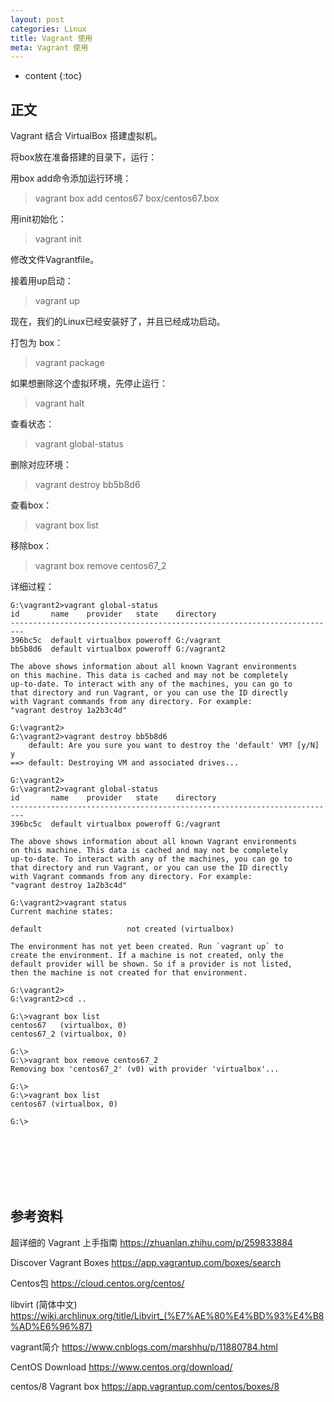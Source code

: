 ```yaml
---
layout: post
categories: Linux
title: Vagrant 使用
meta: Vagrant 使用
---
```

* content
{:toc}

## 正文

Vagrant 结合 VirtualBox 搭建虚拟机。

将box放在准备搭建的目录下，运行：

用box add命令添加运行环境：
> vagrant box add centos67 box/centos67.box

用init初始化：
> vagrant init

修改文件Vagrantfile。

接着用up启动：
> vagrant up

现在，我们的Linux已经安装好了，并且已经成功启动。

打包为 box：
> vagrant package

如果想删除这个虚拟环境，先停止运行：
> vagrant halt

查看状态：
> vagrant global-status

删除对应环境：
> vagrant destroy bb5b8d6

查看box：
> vagrant box list

移除box：
> vagrant box remove centos67_2

详细过程：
```
G:\vagrant2>vagrant global-status
id       name    provider   state    directory
-------------------------------------------------------------------------
396bc5c  default virtualbox poweroff G:/vagrant
bb5b8d6  default virtualbox poweroff G:/vagrant2

The above shows information about all known Vagrant environments
on this machine. This data is cached and may not be completely
up-to-date. To interact with any of the machines, you can go to
that directory and run Vagrant, or you can use the ID directly
with Vagrant commands from any directory. For example:
"vagrant destroy 1a2b3c4d"

G:\vagrant2>
G:\vagrant2>vagrant destroy bb5b8d6
    default: Are you sure you want to destroy the 'default' VM? [y/N] y
==> default: Destroying VM and associated drives...

G:\vagrant2>
G:\vagrant2>vagrant global-status
id       name    provider   state    directory
-------------------------------------------------------------------------
396bc5c  default virtualbox poweroff G:/vagrant

The above shows information about all known Vagrant environments
on this machine. This data is cached and may not be completely
up-to-date. To interact with any of the machines, you can go to
that directory and run Vagrant, or you can use the ID directly
with Vagrant commands from any directory. For example:
"vagrant destroy 1a2b3c4d"

G:\vagrant2>vagrant status
Current machine states:

default                   not created (virtualbox)

The environment has not yet been created. Run `vagrant up` to
create the environment. If a machine is not created, only the
default provider will be shown. So if a provider is not listed,
then the machine is not created for that environment.

G:\vagrant2>
G:\vagrant2>cd ..

G:\>vagrant box list
centos67   (virtualbox, 0)
centos67_2 (virtualbox, 0)

G:\>
G:\>vagrant box remove centos67_2
Removing box 'centos67_2' (v0) with provider 'virtualbox'...

G:\>
G:\>vagrant box list
centos67 (virtualbox, 0)

G:\>
```


<br/><br/><br/><br/><br/>
## 参考资料

超详细的 Vagrant 上手指南 <https://zhuanlan.zhihu.com/p/259833884>

Discover Vagrant Boxes <https://app.vagrantup.com/boxes/search>

Centos包 <https://cloud.centos.org/centos/>

libvirt (简体中文) <https://wiki.archlinux.org/title/Libvirt_(%E7%AE%80%E4%BD%93%E4%B8%AD%E6%96%87)>

vagrant简介 <https://www.cnblogs.com/marshhu/p/11880784.html>

CentOS Download <https://www.centos.org/download/>

centos/8 Vagrant box <https://app.vagrantup.com/centos/boxes/8>
